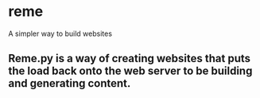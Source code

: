 # reme
A simpler way to build websites

## Reme.py is a way of creating websites that puts the load back onto the web server to be building and generating content.
